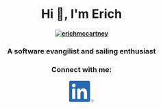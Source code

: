 <h1 align="center">Hi 👋, I'm Erich</h1>

<h4 align="center">
  <a href="https://kemmekcorp.com" target="blank">
    <img src="https://github.com/erichmccartney/home/blob/main/images/kemmek-icon.jpg" alt="erichmccartney" height="100"/>    </a>
</h4>

<h3 align="center">A software evangilist and sailing enthusiast</h3>

<h3 align="center">Connect with me:</h3>
<div align="center">
    <a href="https://linkedin.com/in/emccartney" target="blank"><img align="center" src="images/linkedin.png" alt="erichmccartney" height="50"/></a>
